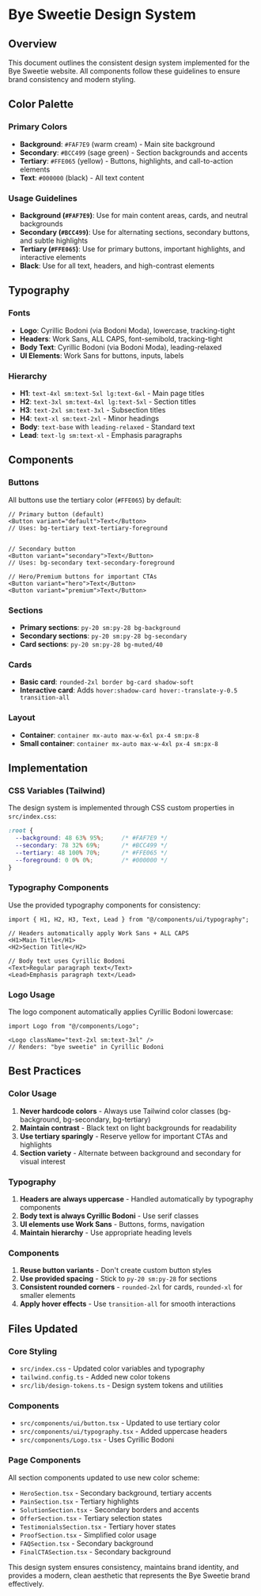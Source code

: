# Bye Sweetie Design System

## Overview
This document outlines the consistent design system implemented for the Bye Sweetie website. All components follow these guidelines to ensure brand consistency and modern styling.

## Color Palette


### Primary Colors
- **Background**: `#FAF7E9` (warm cream) - Main site background
- **Secondary**: `#BCC499` (sage green) - Section backgrounds and accents
- **Tertiary**: `#FFE065` (yellow) - Buttons, highlights, and call-to-action elements
- **Text**: `#000000` (black) - All text content

### Usage Guidelines
- **Background (`#FAF7E9`)**: Use for main content areas, cards, and neutral backgrounds
- **Secondary (`#BCC499`)**: Use for alternating sections, secondary buttons, and subtle highlights
- **Tertiary (`#FFE065`)**: Use for primary buttons, important highlights, and interactive elements
- **Black**: Use for all text, headers, and high-contrast elements

## Typography

### Fonts
- **Logo**: Cyrillic Bodoni (via Bodoni Moda), lowercase, tracking-tight
- **Headers**: Work Sans, ALL CAPS, font-semibold, tracking-tight
- **Body Text**: Cyrillic Bodoni (via Bodoni Moda), leading-relaxed
- **UI Elements**: Work Sans for buttons, inputs, labels

### Hierarchy
- **H1**: `text-4xl sm:text-5xl lg:text-6xl` - Main page titles
- **H2**: `text-3xl sm:text-4xl lg:text-5xl` - Section titles  
- **H3**: `text-2xl sm:text-3xl` - Subsection titles
- **H4**: `text-xl sm:text-2xl` - Minor headings
- **Body**: `text-base` with `leading-relaxed` - Standard text
- **Lead**: `text-lg sm:text-xl` - Emphasis paragraphs

## Components

### Buttons
All buttons use the tertiary color (`#FFE065`) by default:

```tsx
// Primary button (default)
<Button variant="default">Text</Button>
// Uses: bg-tertiary text-tertiary-foreground


// Secondary button  
<Button variant="secondary">Text</Button>
// Uses: bg-secondary text-secondary-foreground

// Hero/Premium buttons for important CTAs
<Button variant="hero">Text</Button>
<Button variant="premium">Text</Button>
```

### Sections
- **Primary sections**: `py-20 sm:py-28 bg-background`
- **Secondary sections**: `py-20 sm:py-28 bg-secondary` 
- **Card sections**: `py-20 sm:py-28 bg-muted/40`

### Cards
- **Basic card**: `rounded-2xl border bg-card shadow-soft`
- **Interactive card**: Adds `hover:shadow-card hover:-translate-y-0.5 transition-all`

### Layout
- **Container**: `container mx-auto max-w-6xl px-4 sm:px-8`
- **Small container**: `container mx-auto max-w-4xl px-4 sm:px-8`

## Implementation

### CSS Variables (Tailwind)
The design system is implemented through CSS custom properties in `src/index.css`:

```css
:root {
  --background: 48 63% 95%;     /* #FAF7E9 */
  --secondary: 78 32% 69%;      /* #BCC499 */
  --tertiary: 48 100% 70%;      /* #FFE065 */
  --foreground: 0 0% 0%;        /* #000000 */
}
```

### Typography Components
Use the provided typography components for consistency:

```tsx
import { H1, H2, H3, Text, Lead } from "@/components/ui/typography";

// Headers automatically apply Work Sans + ALL CAPS
<H1>Main Title</H1>
<H2>Section Title</H2>

// Body text uses Cyrillic Bodoni
<Text>Regular paragraph text</Text>
<Lead>Emphasis paragraph text</Lead>
```

### Logo Usage
The logo component automatically applies Cyrillic Bodoni lowercase:

```tsx
import Logo from "@/components/Logo";

<Logo className="text-2xl sm:text-3xl" />
// Renders: "bye sweetie" in Cyrillic Bodoni
```

## Best Practices

### Color Usage
1. **Never hardcode colors** - Always use Tailwind color classes (bg-background, bg-secondary, bg-tertiary)
2. **Maintain contrast** - Black text on light backgrounds for readability
3. **Use tertiary sparingly** - Reserve yellow for important CTAs and highlights
4. **Section variety** - Alternate between background and secondary for visual interest

### Typography
1. **Headers are always uppercase** - Handled automatically by typography components
2. **Body text is always Cyrillic Bodoni** - Use serif classes
3. **UI elements use Work Sans** - Buttons, forms, navigation
4. **Maintain hierarchy** - Use appropriate heading levels

### Components
1. **Reuse button variants** - Don't create custom button styles
2. **Use provided spacing** - Stick to `py-20 sm:py-28` for sections
3. **Consistent rounded corners** - `rounded-2xl` for cards, `rounded-xl` for smaller elements
4. **Apply hover effects** - Use `transition-all` for smooth interactions

## Files Updated

### Core Styling
- `src/index.css` - Updated color variables and typography
- `tailwind.config.ts` - Added new color tokens
- `src/lib/design-tokens.ts` - Design system tokens and utilities

### Components
- `src/components/ui/button.tsx` - Updated to use tertiary color
- `src/components/ui/typography.tsx` - Added uppercase headers
- `src/components/Logo.tsx` - Uses Cyrillic Bodoni

### Page Components
All section components updated to use new color scheme:
- `HeroSection.tsx` - Secondary background, tertiary accents
- `PainSection.tsx` - Tertiary highlights
- `SolutionSection.tsx` - Secondary borders and accents
- `OfferSection.tsx` - Tertiary selection states
- `TestimonialsSection.tsx` - Tertiary hover states
- `ProofSection.tsx` - Simplified color usage
- `FAQSection.tsx` - Secondary background
- `FinalCTASection.tsx` - Secondary background

This design system ensures consistency, maintains brand identity, and provides a modern, clean aesthetic that represents the Bye Sweetie brand effectively.
